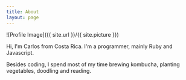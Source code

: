 ```yaml
---
title: About
layout: page
---
```

![Profile Image]({{ site.url }}/{{ site.picture }})

<p>
Hi, I'm Carlos from Costa Rica. I'm a programmer, mainly Ruby and Javascript.
</p>
<p>
Besides coding, I spend most of my time brewing kombucha, planting vegetables, doodling and reading.
</p>
